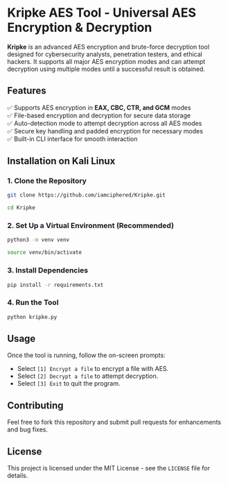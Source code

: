 # Kripke AES Tool - Universal AES Encryption & Decryption

**Kripke** is an advanced AES encryption and brute-force decryption tool designed for cybersecurity analysts, penetration testers, and ethical hackers. It supports all major AES encryption modes and can attempt decryption using multiple modes until a successful result is obtained.

## Features
✅ Supports AES encryption in **EAX, CBC, CTR, and GCM** modes  
✅ File-based encryption and decryption for secure data storage    
✅ Auto-detection mode to attempt decryption across all AES modes  
✅ Secure key handling and padded encryption for necessary modes  
✅ Built-in CLI interface for smooth interaction  

## Installation on Kali Linux
### 1. Clone the Repository
```bash
git clone https://github.com/iamciphered/Kripke.git
```
```bash
cd Kripke
```

### 2. Set Up a Virtual Environment (Recommended)
```bash
python3 -m venv venv
```
```bash
source venv/bin/activate
```

### 3. Install Dependencies
```bash
pip install -r requirements.txt
```

### 4. Run the Tool
```bash
python kripke.py
```

## Usage
Once the tool is running, follow the on-screen prompts:

- Select `[1] Encrypt a file` to encrypt a file with AES.
- Select `[2] Decrypt a file` to attempt decryption.
- Select `[3] Exit` to quit the program.

## Contributing
Feel free to fork this repository and submit pull requests for enhancements and bug fixes.

## License
This project is licensed under the MIT License - see the `LICENSE` file for details.


